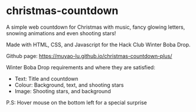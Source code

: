 # christmas-countdown
A simple web countdown for Christmas with music, fancy glowing letters, snowing animations and even shooting stars!

Made with HTML, CSS, and Javascript for the Hack Club Winter Boba Drop.

Github page: https://muyao-lu.github.io/christmas-countdown-plus/

Winter Boba Drop requirements and where they are satisfied:
<ul>
  <li>Text: Title and countdown</li>
  <li>Colour: Background, text, and shooting stars</li>
  <li>Image: Shooting stars, and background</li>
</ul>
<p>P.S: Hover mouse on the bottom left for a special surprise</p>
